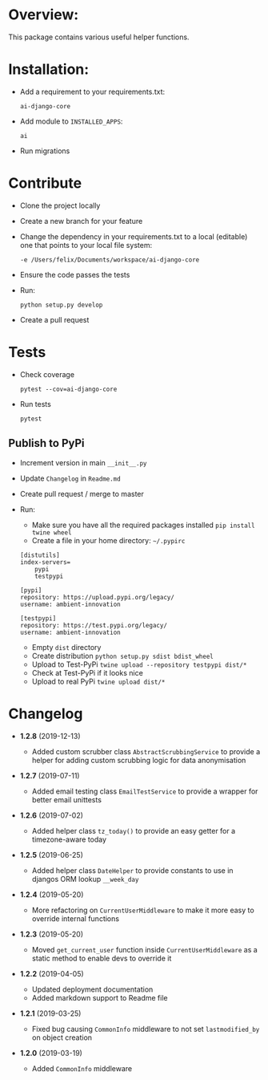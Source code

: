 # Overview:
This package contains various useful helper functions.


# Installation:
- Add a requirement to your requirements.txt:

    `ai-django-core`

- Add module to `INSTALLED_APPS`:

    `ai`

- Run migrations


# Contribute

- Clone the project locally
- Create a new branch for your feature
- Change the dependency in your requirements.txt to a local (editable) one that points to your local file system:
    ```
    -e /Users/felix/Documents/workspace/ai-django-core
    ```
- Ensure the code passes the tests
- Run:

    `python setup.py develop`

- Create a pull request

# Tests

- Check coverage

    `pytest --cov=ai-django-core`

- Run tests

    `pytest`

## Publish to PyPi

- Increment version in main `__init__.py`

- Update `Changelog` in `Readme.md`

- Create pull request / merge to master

- Run:

    * Make sure you have all the required packages installed
    `pip install twine wheel`
    * Create a file in your home directory: `~/.pypirc`
    ```
    [distutils]
    index-servers=
        pypi
        testpypi

    [pypi]
    repository: https://upload.pypi.org/legacy/
    username: ambient-innovation

    [testpypi]
    repository: https://test.pypi.org/legacy/
    username: ambient-innovation
    ```
    * Empty `dist` directory
    * Create distribution
    `python setup.py sdist bdist_wheel`
    * Upload to Test-PyPi
    `twine upload --repository testpypi dist/*`
    * Check at Test-PyPi if it looks nice
    * Upload to real PyPi
    `twine upload dist/*`

# Changelog

* **1.2.8** (2019-12-13)
    * Added custom scrubber class `AbstractScrubbingService` to provide a helper for adding custom scrubbing logic for
    data anonymisation

* **1.2.7** (2019-07-11)
    * Added email testing class `EmailTestService` to provide a wrapper for better email unittests

* **1.2.6** (2019-07-02)
    * Added helper class `tz_today()` to provide an easy getter for a timezone-aware today

* **1.2.5** (2019-06-25)
    * Added helper class `DateHelper` to provide constants to use in djangos ORM lookup `__week_day`

* **1.2.4** (2019-05-20)
    * More refactoring on `CurrentUserMiddleware` to make it more easy to override internal functions

* **1.2.3** (2019-05-20)
    * Moved `get_current_user` function inside `CurrentUserMiddleware` as a static method to enable devs to override it

* **1.2.2** (2019-04-05)
    * Updated deployment documentation
    * Added markdown support to Readme file

* **1.2.1** (2019-03-25)
    * Fixed bug causing `CommonInfo` middleware to not set `lastmodified_by` on object creation

* **1.2.0** (2019-03-19)
    * Added `CommonInfo` middleware
